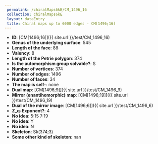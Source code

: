 ```yaml
--- 
 permalink: /chiralMaps6kE/CM_1496_16 
 collection: chiralMaps6kE
 layout: dataEntry
 title: Chiral maps up to 6000 edges - CM[1496;16]
---
```


- **ID**: [CM[1496;16]]({{ site.url }}/test/CM_1496_16)
- **Genus of the underlying surface**: 545
- **Length of the face**: 88
- **Valency**: 8
- **Length of the Petrie polygon**: 374
- **Is the automorphism group solvable?**: S
- **Number of vertices**: 374
- **Number of edges**: 1496
- **Number of faces**: 34
- **The map is self-**: none
- **Dual map**: [CM[1496;9]]({{ site.url }}/test/CM_1496_9)
- **Mirror (enantihomorphic) map**: [CM[1496;19]]({{ site.url }}/test/CM_1496_19)
- **Dual of the mirror image**: [CM[1496;6]]({{ site.url }}/test/CM_1496_6)
- **Z_q-Exponent?**: 4
- **No idea**:  5:15 7:19
- **No idea**: Y
- **No idea**: N
- **Skeleton**: Sk(374;3)
- **Some other kind of skeleton**: nan
